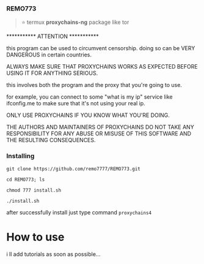 ### REMO773



  > ⭐️ termux **proxychains-ng** package like tor

*********** ATTENTION ***********

  this program can be used to circumvent censorship.
  doing so can be VERY DANGEROUS in certain countries.

  ALWAYS MAKE SURE THAT PROXYCHAINS WORKS AS EXPECTED
  BEFORE USING IT FOR ANYTHING SERIOUS.

  this involves both the program and the proxy that you're going to
  use.

  for example, you can connect to some "what is my ip" service
  like ifconfig.me to make sure that it's not using your real ip.

  ONLY USE PROXYCHAINS IF YOU KNOW WHAT YOU'RE DOING.

  THE AUTHORS AND MAINTAINERS OF PROXYCHAINS DO NOT TAKE ANY
  RESPONSIBILITY FOR ANY ABUSE OR MISUSE OF THIS SOFTWARE AND
  THE RESULTING CONSEQUENCES.
 ### Installing
`git clone https://github.com/remo7777/REMO773.git`

`cd REMO773; ls`

`chmod 777 install.sh`

`./install.sh`

after successfully install just type command `proxychains4`
# How to use 
i ll add tutorials as soon as possible... 

